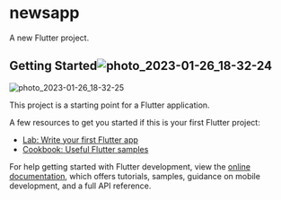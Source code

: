 # newsapp

A new Flutter project.



## Getting Started![photo_2023-01-26_18-32-24](https://user-images.githubusercontent.com/85304743/214907385-e3e224d3-4e64-4d36-b73a-dc36cc83f813.jpg)
![photo_2023-01-26_18-32-25](https://user-images.githubusercontent.com/85304743/214907390-abb35ae5-def6-4436-8295-65957558633e.jpg)


This project is a starting point for a Flutter application.

A few resources to get you started if this is your first Flutter project:

- [Lab: Write your first Flutter app](https://docs.flutter.dev/get-started/codelab)
- [Cookbook: Useful Flutter samples](https://docs.flutter.dev/cookbook)

For help getting started with Flutter development, view the
[online documentation](https://docs.flutter.dev/), which offers tutorials,
samples, guidance on mobile development, and a full API reference.

